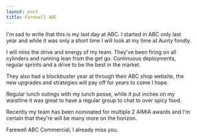 ```yaml
---
layout: post
title: Farewell ABC
---
```


I'm sad to write that this is my last day at ABC.  I started in ABC only last year and while it was only a short time I will look at my time at Aunty fondly.  

I will miss the drive and energy of my team.  They've been firing on all cylinders and running lean from the get go.  Continuous deployments, regular sprints and a drive to be the best in the market.

They also had a blockbuster year at through their ABC shop website, the new upgrades and strategies will pay off for years to come I hope. 

Regular lunch outings with my lunch posse, while it put inches on my waistline it was great to have a regular group to chat to over spicy food.  

Recently my team has been nominated for multiple 2 AIMIA awards and I'm certain that they're will be many more on the horizon. 

Farewell ABC Commercial, I already miss you.  